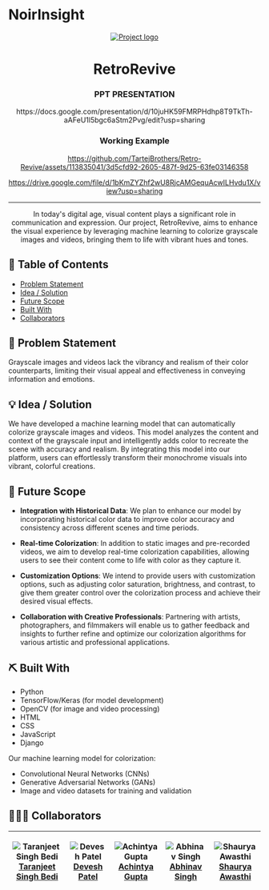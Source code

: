 # NoirInsight

<p align="center">
  <a href="" rel="noopener">
 <img src="static/assets/favicon.ico" alt="Project logo"></a>
</p>
<h1 align="center">RetroRevive</h3>

<h3 align="center">PPT PRESENTATION</h3>
<p align="center">
  https://docs.google.com/presentation/d/10juHK59FMRPHdhp8T9TkTh-aAFeU1l5bgc6aStm2Pvg/edit?usp=sharing
</p>
<h3 align="center">Working Example</h3>
<div align="center">

https://github.com/TartejBrothers/Retro-Revive/assets/113835041/3d5cfd92-2605-487f-9d25-63fe03146358

https://drive.google.com/file/d/1bKmZYZhf2wU8RjcAMGequAcwILHvdu1X/view?usp=sharing

</div>

---

<p align="center"> In today's digital age, visual content plays a significant role in communication and expression. Our project, RetroRevive, aims to enhance the visual experience by leveraging machine learning to colorize grayscale images and videos, bringing them to life with vibrant hues and tones.
</p>

## 📝 Table of Contents

- [Problem Statement](#problem_statement)
- [Idea / Solution](#idea)
- [Future Scope](#future_scope)
- [Built With](#tech_stack)
- [Collaborators](#collaborators)

## 🧐 Problem Statement <a name = "problem_statement"></a>

Grayscale images and videos lack the vibrancy and realism of their color counterparts, limiting their visual appeal and effectiveness in conveying information and emotions.

## 💡 Idea / Solution <a name = "idea"></a>

We have developed a machine learning model that can automatically colorize grayscale images and videos. This model analyzes the content and context of the grayscale input and intelligently adds color to recreate the scene with accuracy and realism. By integrating this model into our platform, users can effortlessly transform their monochrome visuals into vibrant, colorful creations.

## 🚀 Future Scope <a name = "future_scope"></a>

- **Integration with Historical Data**: We plan to enhance our model by incorporating historical color data to improve color accuracy and consistency across different scenes and time periods.

- **Real-time Colorization**: In addition to static images and pre-recorded videos, we aim to develop real-time colorization capabilities, allowing users to see their content come to life with color as they capture it.

- **Customization Options**: We intend to provide users with customization options, such as adjusting color saturation, brightness, and contrast, to give them greater control over the colorization process and achieve their desired visual effects.

- **Collaboration with Creative Professionals**: Partnering with artists, photographers, and filmmakers will enable us to gather feedback and insights to further refine and optimize our colorization algorithms for various artistic and professional applications.

## ⛏️ Built With <a name = "tech_stack"></a>

- Python
- TensorFlow/Keras (for model development)
- OpenCV (for image and video processing)
- HTML
- CSS
- JavaScript
- Django

Our machine learning model for colorization:

- Convolutional Neural Networks (CNNs)
- Generative Adversarial Networks (GANs)
- Image and video datasets for training and validation

## 🧑🏼‍💻 Collaborators <a name = "collaborators"></a>
| <p align="center">![Taranjeet Singh Bedi](https://github.com/TartejBrothers.png?size=128)<br>[Taranjeet Singh Bedi](https://github.com/TartejBrothers)</p> | <p align="center">![Devesh Patel](https://github.com/devesh711.png?size=128)<br>[Devesh Patel](https://github.com/devesh711)</p> | <p align="center">![Achintya Gupta](https://github.com/AchintyaGupta2763.png?size=128)<br>[Achintya Gupta](https://github.com/AchintyaGupta2763)</p> | <p align="center">![Abhinav Singh](https://github.com/Nopropernick.png?size=128)<br>[Abhinav Singh](https://github.com/Nopropernick)</p> | <p align="center">![Shaurya Awasthi](https://github.com/Shaurya200401.png?size=128)<br>[Shaurya Awasthi](https://github.com/Shaurya200401)</p> |
| -------------------------------------------------------------------------------------------------------------------------------- | ------------------------------------------------------------------------------------------------------------------------------------------------------ | ------------------------------------------------------------------------------------------------------------------------------------------------------ | ------------------------------------------------------------------------------------------------------------------------------------------------------ | ------------------------------------------------------------------------------------------------------------------------------------------------------ |
